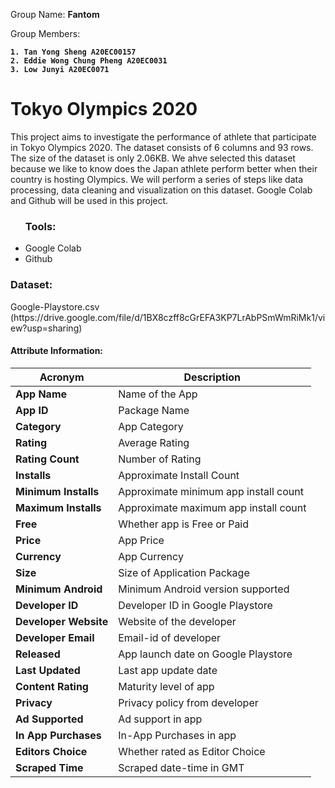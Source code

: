 Group Name: <b> Fantom </b> 

Group Members: <b>  

	1. Tan Yong Sheng A20EC00157
	2. Eddie Wong Chung Pheng A20EC0031
	3. Low Junyi A20EC0071
</b> 

<h1>Tokyo Olympics 2020 </h1>
This project aims to investigate the performance of athlete that participate in Tokyo Olympics 2020. The dataset consists of 6 columns and 93 rows. The size of the dataset is only 2.06KB. We ahve selected this dataset because we like to know does the Japan athlete perform better when their country is hosting Olympics. We will perform a series of steps like data processing, data cleaning and visualization on this dataset. Google Colab and Github will be used in this project.

<ul> <h3>Tools: </h3>
	<li>Google Colab </li>
	<li>Github </li>
</ul>

<h3> Dataset: </h3> Google-Playstore.csv <br>
(https://drive.google.com/file/d/1BX8czff8cGrEFA3KP7LrAbPSmWmRiMk1/view?usp=sharing)

#### Attribute Information:
| Acronym | Description |
| --- | --- |
| **App Name** |    Name of the App |
|**App ID** | Package Name  |
| **Category** | App Category |
| **Rating** |  Average Rating |
| **Rating Count** |  Number of Rating |
| **Installs** |  Approximate Install Count |
| **Minimum Installs** |    Approximate minimum app install count |
|**Maximum Installs** | Approximate maximum app install count  |
| **Free** | Whether app is Free or Paid |
| **Price** |  App Price |
| **Currency** |  App Currency |
| **Size** |  Size of Application Package |
| **Minimum Android** |    Minimum Android version supported |
|**Developer ID** | Developer ID in Google Playstore  |
| **Developer Website** | Website of the developer |
| **Developer Email** |  Email-id of developer |
| **Released** |  App launch date on Google Playstore |
| **Last Updated** |  Last app update date |
| **Content Rating** |    Maturity level of app |
|**Privacy** | Privacy policy from developer  |
| **Ad Supported** | Ad support in app |
| **In App Purchases** |  In-App Purchases in app |
| **Editors Choice** |  Whether rated as Editor Choice |
| **Scraped Time** |  Scraped date-time in GMT |
